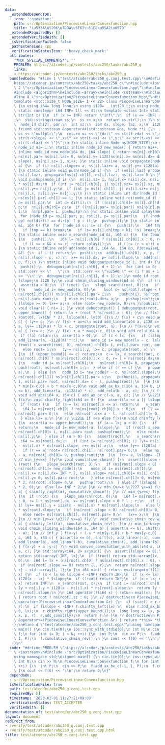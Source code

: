 ```yaml
---
data:
  _extendedDependsOn:
  - icon: ':question:'
    path: src/Optimization/PiecewiseLinearConvexfunction.hpp
    title: "\u533A\u5206\u7DDA\u5F62\u51F8\u95A2\u6570"
  _extendedRequiredBy: []
  _extendedVerifiedWith: []
  _isVerificationFailed: false
  _pathExtension: cpp
  _verificationStatusIcon: ':heavy_check_mark:'
  attributes:
    '*NOT_SPECIAL_COMMENTS*': ''
    PROBLEM: https://atcoder.jp/contests/abc250/tasks/abc250_g
    links:
    - https://atcoder.jp/contests/abc250/tasks/abc250_g
  bundledCode: "#line 1 \"test/atcoder/abc250_g.conj.test.cpp\"\n#define PROBLEM \"\
    https://atcoder.jp/contests/abc250/tasks/abc250_g\"\n#include <iostream>\n#line\
    \ 2 \"src/Optimization/PiecewiseLinearConvexfunction.hpp\"\n#include <vector>\n\
    #include <algorithm>\n#include <array>\n#include <sstream>\n#include <string>\n\
    #line 8 \"src/Optimization/PiecewiseLinearConvexfunction.hpp\"\n#include <cassert>\n\
    template <std::size_t NODE_SIZE= 1 << 22> class PiecewiseLinearConvexfunction\
    \ {\n using i64= long long;\n using i128= __int128_t;\n using node_id= std::int_least32_t;\n\
    \ static constexpr i64 INF= 1ll << 41;\n template <class Int> static inline std::string\
    \ str(Int x) {\n  if (x >= INF) return \"inf\";\n  if (x <= -INF) return \"-inf\"\
    ;\n  std::stringstream ss;\n  ss << x;\n  return ss.str();\n }\n struct Node {\n\
    \  node_id ch[2], par;\n  int sz;\n  i64 dx, slope, laz, x;\n  i128 y;\n };\n\
    \ friend std::ostream &operator<<(std::ostream &os, Node *t) {\n  if (!t) return\
    \ os << \"nullptr\";\n  return os << \"{dx:\" << str(t->dx) << \",slope:\" <<\
    \ str(t->slope) << \",x:\" << str(t->x) << \",y:\" << str(t->y) << \",laz:\" <<\
    \ str(t->laz) << \"}\";\n }\n static inline Node ns[NODE_SIZE];\n static inline\
    \ node_id ni= 1;\n static inline node_id new_node() { return ni++; }\n static\
    \ inline node_id new_node(i64 dx, i64 slope) { return ns[ni].ch[0]= ns[ni].ch[1]=\
    \ ns[ni].par= ns[ni].laz= 0, ns[ni].y= i128(ns[ni].x= ns[ni].dx= dx) * (ns[ni].slope=\
    \ slope), ns[ni].sz= 1, ni++; }\n static inline void propagate(node_id i, i64\
    \ a) {\n  if (i) ns[i].slope+= a, ns[i].laz+= a, ns[i].y+= i128(a) * ns[i].x;\n\
    \ }\n static inline void push(node_id i) {\n  if (ns[i].laz) propagate(ns[i].ch[0],\
    \ ns[i].laz), propagate(ns[i].ch[1], ns[i].laz), ns[i].laz= 0;\n }\n static inline\
    \ void pushup(node_id i) {\n  ns[i].sz= 1, ns[i].x= ns[i].dx, ns[i].y= i128(ns[i].slope)\
    \ * ns[i].dx;\n  if (int j= ns[i].ch[0]; j) ns[i].sz+= ns[j].sz, ns[i].x+= ns[j].x,\
    \ ns[i].y+= ns[j].y;\n  if (int j= ns[i].ch[1]; j) ns[i].sz+= ns[j].sz, ns[i].x+=\
    \ ns[j].x, ns[i].y+= ns[j].y;\n }\n static inline int dir(node_id i) { return\
    \ ns[ns[i].par].ch[1] == i; }\n static inline void rot(node_id i) {\n  node_id\
    \ p= ns[i].par;\n  int d= dir(i);\n  if ((ns[p].ch[d]= ns[i].ch[!d])) ns[ns[p].ch[d]].par=\
    \ p;\n  ns[i].ch[!d]= p;\n  if ((ns[i].par= ns[p].par)) ns[ns[p].par].ch[dir(p)]=\
    \ i;\n  ns[p].par= i, pushup(p);\n }\n static inline void splay(node_id i) {\n\
    \  for (node_id p= ns[i].par; p; rot(i), p= ns[i].par)\n   if (node_id pp= ns[p].par;\
    \ pp) rot(dir(i) == dir(p) ? p : i);\n  pushup(i);\n }\n static inline void slope_search(node_id\
    \ &i, i64 k) {\n  for (node_id s;; i= s) {\n   push(i);\n   i64 tmp= ns[i].slope;\n\
    \   if (tmp == k) break;\n   if (s= ns[i].ch[tmp < k]; !s) break;\n  }\n  splay(i);\n\
    \ }\n static inline void x_search(node_id &i, i64 x) {\n  for (bool c;; i= ns[i].ch[c])\
    \ {\n   push(i);\n   i64 l= ns[i].ch[0] ? ns[ns[i].ch[0]].x : 0, r= l + ns[i].dx;\n\
    \   if (l <= x && x <= r) return splay(i);\n   if ((c= (r < x))) x-= r;\n  }\n\
    \ }\n static inline void add(node_id i, i64 &x, i64 &p, PiecewiseLinearConvexfunction\
    \ &f) {\n  if (!i) return;\n  push(i);\n  add(ns[i].ch[0], x, p, f);\n  f.add_ax_bx_c(0,\
    \ ns[i].slope - p, x);\n  x+= ns[i].dx, p= ns[i].slope;\n  add(ns[i].ch[1], x,\
    \ p, f);\n }\n static inline void debugoutput(node_id i, int d) {\n  if (!i) return;\n\
    \  push(i);\n  debugoutput(ns[i].ch[0], d + 1);\n  for (int i= 0; i < d; ++i)\
    \ std::cerr << \"   \";\n  std::cerr << \"\u25A0 \" << (i ? ns + i : nullptr)\
    \ << '\\n';\n  debugoutput(ns[i].ch[1], d + 1);\n }\n node_id root;\n i64 lx,\
    \ lslope;\n i128 ly;\n void chmin_sliding_window(i64 a) {\n  if (!a) return;\n\
    \  assert(a > 0);\n  if (root) {\n   slope_search(root, 0);\n   if (ns[root].slope)\
    \ {\n    node_id i= new_node(a, 0);\n    bool c= ns[root].slope < 0;\n    if ((ns[i].ch[c]=\
    \ ns[root].ch[c])) ns[ns[i].ch[c]].par= i;\n    pushup(i), ns[root].ch[c]= i,\
    \ ns[i].par= root;\n   } else ns[root].dx+= a;\n   pushup(root);\n  } else if\
    \ (lslope >= 0) lx+= a;\n  else root= new_node(a, 0);\n }\npublic:\n static inline\
    \ void clear() { ni= 1; }\n void debugoutput() { debugoutput(root, 0); }\n i64\
    \ upper_bound() { return lx + (root ? ns[root].x : 0); }\n // f(x) := 0\n PiecewiseLinearConvexfunction():\
    \ root(0), lx(INF * 2), lslope(0), ly(0) {}\n // f(x) + c\n void add_const(i128\
    \ c) { ly+= c; }\n // f(x) + ax+c\n void add_linear(i64 a, i128 c= 0) { lslope+=\
    \ a, ly+= i128(a) * lx + c, propagate(root, a); }\n // f(x-a)\n void shift(i64\
    \ a) { lx+= a; }\n // f(x) + a * max{x-c, 0}\n void add_relu(i64 a, i64 c) {\n\
    \  if (!a) return;\n  assert(a > 0);\n  if (c < lx) {\n   if (lslope < -INF) return\
    \ add_linear(a, -i128(a) * c);\n   node_id i= new_node(lx - c, lslope);\n   if\
    \ (root) x_search(root, 0), ns[root].ch[0]= i, ns[i].par= root, pushup(root);\n\
    \   else root= i;\n   ly-= ns[i].y, lx= c, propagate(root, a);\n   return;\n \
    \ }\n  if (upper_bound() <= c) return;\n  c-= lx, x_search(root, c);\n  i64 l=\
    \ ns[root].ch[0] ? ns[ns[root].ch[0]].x : 0, r= l + ns[root].dx;\n  if (l == c)\
    \ {\n   node_id i= ns[root].ch[0];\n   ns[root].ch[0]= 0, propagate(root, a),\
    \ push(root), ns[root].ch[0]= i;\n  } else if (r == c) {\n   propagate(ns[root].ch[1],\
    \ a);\n  } else {\n   node_id i= new_node(r - c, ns[root].slope);\n   if ((ns[i].ch[1]=\
    \ ns[root].ch[1])) ns[ns[i].ch[1]].par= i;\n   pushup(i), propagate(i, a), ns[root].ch[1]=\
    \ i, ns[i].par= root, ns[root].dx= c - l, pushup(root);\n  }\n }\n // f(x) + a\
    \ * min{x-c,0} + b * max{x-c,0}\n void add_ax_bx_c(i64 a, i64 b, i64 c) { assert(a\
    \ <= b), add_linear(a, -i128(a) * c), add_relu(b - a, c); }\n // f(x) + a * |x-c|\n\
    \ void add_abs(i64 a, i64 c) { add_ax_bx_c(-a, a, c); }\n // \u221E if x>a else\
    \ f(x)\n void chinfty_right(i64 a= 0) {\n  assert(lx <= a || lslope >= -INF);\n\
    \  if (root) {\n   if (a-= lx; ns[root].x <= a) return;\n   x_search(root, a);\n\
    \   i64 l= ns[root].ch[0] ? ns[ns[root].ch[0]].x : 0;\n   if (l == a) root= ns[root].ch[0],\
    \ ns[root].par= 0;\n   else ns[root].dx= a - l, ns[root].ch[1]= 0, pushup(root);\n\
    \  } else lx= a;\n }\n // \u221E if x<a else f(x)\n void chinfty_left(i64 a= 0)\
    \ {\n  assert(a <= upper_bound());\n  if (a-= lx; a < 0) {\n   if (lslope < -INF)\
    \ return;\n   node_id i= new_node(-a, lslope);\n   if (root) x_search(root, 0),\
    \ ns[root].ch[0]= i, ns[i].par= root, pushup(root);\n   else root= i;\n   ly-=\
    \ ns[i].y;\n  } else if (a > 0) {\n   assert(root);\n   x_search(root, a);\n \
    \  i64 r= ns[root].dx;\n   if (int i= ns[root].ch[0]; i) ly+= ns[i].y + i128(a\
    \ - ns[i].x) * ns[root].slope, r+= ns[i].x;\n   else ly+= i128(a) * ns[root].slope;\n\
    \   if (r == a) root= ns[root].ch[1], ns[root].par= 0;\n   else ns[root].dx= r\
    \ - a, ns[root].ch[0]= 0, pushup(root);\n  }\n  lx+= a, lslope= -INF * 2;\n }\n\
    \ // min_{y<=x} f(y)\n void cumulative_chmin() {\n  assert(lslope <= 0);\n  if\
    \ (root) {\n   slope_search(root, 0);\n   if (ns[root].slope < 0) {\n    if (!ns[root].ch[1])\
    \ ns[root].ch[1]= new_node();\n    node_id i= ns[root].ch[1];\n    ns[i].sz= 1,\
    \ ns[i].x= ns[i].dx= INF * 2, ns[i].slope= ns[i].ch[0]= ns[i].ch[1]= ns[i].laz=\
    \ ns[i].y= 0, ns[i].par= root;\n   } else ns[root].ch[1]= 0, ns[root].dx= INF\
    \ * 2, ns[root].slope= 0;\n   pushup(root);\n  } else if (lslope) root= new_node(INF\
    \ * 2, 0);\n  else lx= INF * 2;\n }\n // min_{y<=x \u2227 y<=a} f(y)\n void cumulative_chmin_with_condition(i64\
    \ a) { chinfty_right(a), cumulative_chmin(); }\n // min_{y>=x} f(y)\n void cumulative_chmin_rev()\
    \ {\n  if (root) {\n   slope_search(root, 0);\n   i64 l= ns[root].ch[0] ? ns[ns[root].ch[0]].x\
    \ : 0, r= l + ns[root].dx, x= ns[root].slope > 0 ? l : r;\n   if (int i= ns[root].ch[0];\
    \ i) ly+= ns[i].y + i128(x - ns[i].x) * ns[root].slope;\n   else ly+= i128(x)\
    \ * ns[root].slope;\n   if (ns[root].slope > 0) ns[root].ch[0]= 0, pushup(root);\n\
    \   else root= ns[root].ch[1], ns[root].par= 0;\n   lx+= x;\n  }\n  lslope= 0;\n\
    \ }\n // min_{y>=x \u2227 y>=a} f(y)\n void cumulative_chmin_rev_with_condition(i64\
    \ a) { chinfty_left(a), cumulative_chmin_rev(); }\n // min_{x-b<=y<=x-a} f(y)\n\
    \ void chmin_sliding_window(i64 a, i64 b) { assert(a <= b), shift(a), chmin_sliding_window(b\
    \ - a); }\n // inf_y { f(x-y) + ( a * min{y-c,0} + b * max{y-c,0} ) }\n void convex_convolution_with_ax_bx_c(i64\
    \ a, i64 b, i64 c) { assert(a <= b), shift(c), add_linear(-a), cumulative_chmin_rev(),\
    \ add_linear(a), add_linear(-b), cumulative_chmin(), add_linear(b); }\n // inf_y\
    \ { f(x-y) + a |y-c| }\n void convex_convolution_with_abs(i64 a, i64 c) { convex_convolution_with_ax_bx_c(-a,\
    \ a, c); }\n std::array<i64, 2> argmin() {\n  assert(lslope <= 0);\n  if (!lslope)\
    \ return std::array{-INF, lx};\n  if (!root) return std::array{lx, lx};\n  slope_search(root,\
    \ 0);\n  i64 l= lx + (ns[root].ch[0] ? ns[ns[root].ch[0]].x : 0), r= l + ns[root].dx;\n\
    \  if (ns[root].slope == 0) return {l, r};\n  return ns[root].slope < 0 ? std::array{r,\
    \ r} : std::array{l, l};\n }\n i64 min() { return eval(argmin()[1]); }\n i64 eval(i64\
    \ x) {\n  if (x < lx && lslope < -INF) return INF;\n  if (x <= lx) return ly +\
    \ i128(x - lx) * lslope;\n  if (!root) return INF;\n  if (x-= lx; ns[root].x <\
    \ x) return INF;\n  x_search(root, x);\n  if (int i= ns[root].ch[0]; i) return\
    \ ly + ns[i].y + i128(x - ns[i].x) * ns[root].slope;\n  return ly + i128(x) *\
    \ ns[root].slope;\n }\n i64 operator()(i64 x) { return eval(x); }\n int size()\
    \ { return root ? ns[root].sz : 0; }\n // destructive\n PiecewiseLinearConvexfunction\
    \ operator+(PiecewiseLinearConvexfunction &r) {\n  if (size() > r.size()) std::swap(*this,\
    \ r);\n  if (lslope < -INF) r.chinfty_left(lx);\n  else r.add_ax_bx_c(lslope,\
    \ 0, lx);\n  r.chinfty_right(upper_bound());\n  long long x= lx, p= 0;\n  add(root,\
    \ x, p, r), r.add_const(ly);\n  return r;\n }\n // destructive\n PiecewiseLinearConvexfunction\
    \ &operator+=(PiecewiseLinearConvexfunction &r) { return *this= *this + r; }\n\
    };\n#line 4 \"test/atcoder/abc250_g.conj.test.cpp\"\nusing namespace std;\nsigned\
    \ main() {\n cin.tie(0);\n ios::sync_with_stdio(0);\n int N;\n cin >> N;\n PiecewiseLinearConvexfunction\
    \ f;\n for (int i= 0; i < N; ++i) {\n  int P;\n  cin >> P;\n  f.add_ax_bx_c(-1,\
    \ 1, P);\n  f.cumulative_chmin_rev();\n }\n cout << f(0) << '\\n';\n return 0;\n\
    }\n"
  code: "#define PROBLEM \"https://atcoder.jp/contests/abc250/tasks/abc250_g\"\n#include\
    \ <iostream>\n#include \"src/Optimization/PiecewiseLinearConvexfunction.hpp\"\n\
    using namespace std;\nsigned main() {\n cin.tie(0);\n ios::sync_with_stdio(0);\n\
    \ int N;\n cin >> N;\n PiecewiseLinearConvexfunction f;\n for (int i= 0; i < N;\
    \ ++i) {\n  int P;\n  cin >> P;\n  f.add_ax_bx_c(-1, 1, P);\n  f.cumulative_chmin_rev();\n\
    \ }\n cout << f(0) << '\\n';\n return 0;\n}"
  dependsOn:
  - src/Optimization/PiecewiseLinearConvexfunction.hpp
  isVerificationFile: true
  path: test/atcoder/abc250_g.conj.test.cpp
  requiredBy: []
  timestamp: '2023-03-01 11:27:21+09:00'
  verificationStatus: TEST_ACCEPTED
  verifiedWith: []
documentation_of: test/atcoder/abc250_g.conj.test.cpp
layout: document
redirect_from:
- /verify/test/atcoder/abc250_g.conj.test.cpp
- /verify/test/atcoder/abc250_g.conj.test.cpp.html
title: test/atcoder/abc250_g.conj.test.cpp
---
```

